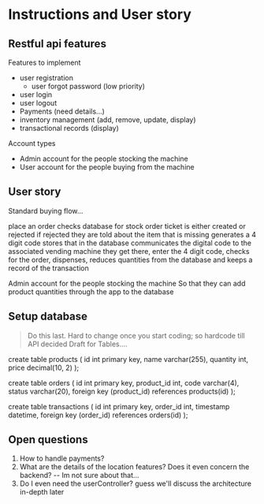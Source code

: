 # Instructions and User story

## Restful api features

Features to implement
- user registration
  - user forgot password (low priority)
- user login
- user logout
- Payments (need details...)
- inventory management (add, remove, update, display)
- transactional records (display)

Account types
- Admin account for the people stocking the machine
- User account for the people buying from the machine

## User story
Standard buying flow...

place an order
checks database for stock
order ticket is either created or rejected
    if rejected they are told about the item that is missing
generates a 4 digit code
stores that in the database
communicates the digital code to the associated vending machine
they get there, enter the 4 digit code, checks for the order, dispenses, 
reduces quantities from the database and keeps a record of the transaction

Admin account for the people stocking the machine
So that they can add product quantities through the app to the database

## Setup database
> Do this last. Hard to change once you start coding; so hardcode till API decided
Draft for Tables.... 

create table products (
    id int primary key,
    name varchar(255),
    quantity int,
    price decimal(10, 2)
);

create table orders (
    id int primary key,
    product_id int,
    code varchar(4),
    status varchar(20),
    foreign key (product_id) references products(id)
);

create table transactions (
    id int primary key,
    order_id int,
    timestamp datetime,
    foreign key (order_id) references orders(id)
);

    
## Open questions

1. How to handle payments?
2. What are the details of the location features? Does it even concern the backend? -- Im not sure about that...
3. Do I even need the userController? guess we'll discuss the architecture in-depth later